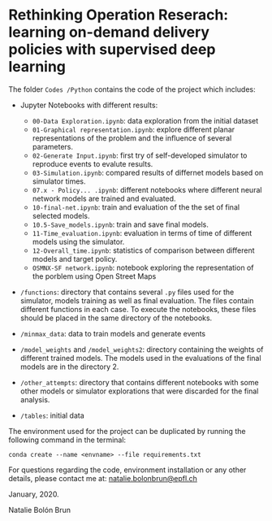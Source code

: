 # Rethinking Operation Reserach: learning on-demand delivery policies with supervised deep learning

The folder `Codes /Python` contains the code of the project which includes:

* Jupyter Notebooks with different results:

	*  `00-Data Exploration.ipynb`: data exploration from the initial dataset
	*  `01-Graphical representation.ipynb`: explore different planar representations of the problem and the influence of several parameters.
	*  `02-Generate Input.ipynb`: first try of self-developed simulator to reproduce events to evalute results. 
	*  `03-Simulation.ipynb`: compared results of differnet models based on simulator times. 
	*  `07.x - Policy... .ipynb`: different notebooks where different neural network models are trained and evaluated. 
	* `10-final-net.ipynb`: train and evaluation of the the set of final selected models.
	* `10.5-Save_models.ipynb`: train and save final models.
	* `11-Time_evaluation.ipynb`: evaluation in terms of time of different models using the simulator.
	* `12-Overall_time.ipynb`: statistics of comparison between different models and target policy.
	* `OSMNX-SF network.ipynb`: notebook exploring the representation of the porblem using Open Street Maps

* `/functions`: directory that contains several `.py` files used for the simulator, models training as well as final evaluation. The files contain different functions in each case. To execute the notebooks, these files should be placed in the same directory of the notebooks. 

* `/minmax_data`: data to train models and generate events
* `/model_weights` and `/model_weights2`: directory containing the weights of different trained models. The models used in the evaluations of the final models are in the directory 2. 
* `/other_attempts`: directory that contains different notebooks with some other models or simulator explorations that were discarded for the final analysis. 
* `/tables`: initial data 


The environment used for the project can be duplicated by running the following command in the terminal: 

```conda create --name <envname> --file requirements.txt```


For questions regarding the code, environment installation or any other details, please contact me at: natalie.bolonbrun@epfl.ch 

January, 2020.

Natalie Bolón Brun


